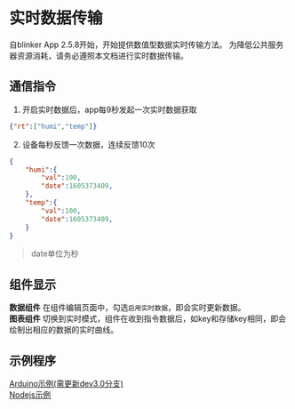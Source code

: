 # 实时数据传输  
自blinker App 2.5.8开始，开始提供数值型数据实时传输方法。
为降低公共服务器资源消耗，请务必遵照本文档进行实时数据传输。

## 通信指令  
1. 开启实时数据后，app每9秒发起一次实时数据获取  
```json
{"rt":["humi","temp"]}
```

2. 设备每秒反馈一次数据，连续反馈10次  
```json
{
    "humi":{
        "val":100,
        "date":1605373409,
    },
    "temp":{
        "val":100,
        "date":1605373409,
    }
}
```  
> date单位为秒  
  
## 组件显示  
**数据组件** 在组件编辑页面中，勾选`启用实时数据`，即会实时更新数据。  
**图表组件** 切换到实时模式，组件在收到指令数据后，如key和存储key相同，即会绘制出相应的数据的实时曲线。  


## 示例程序  
[Arduino示例(需更新dev3.0分支)](https://github.com/blinker-iot/blinker-library/blob/dev_3.0/examples/Blinker_RT_DATA/Blinker_RT_DATA.ino)  
[Nodejs示例](https://github.com/blinker-iot/blinker-js/blob/typescript/example/example_realtime.ts)  